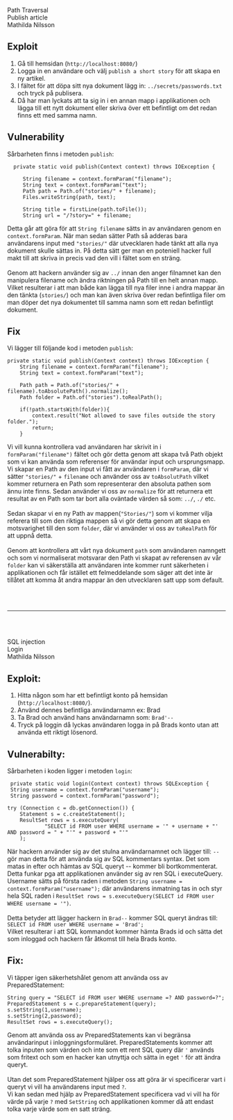 Path Traversal <br>
Publish article <br>
Mathilda Nilsson



## Exploit
1. Gå till hemsidan (`http://localhost:8080/`)
2. Logga in en användare och välj `publish a short story` för att skapa en ny artikel.
3. I fältet för att döpa sitt nya dokument lägg in:  `../secrets/passwords.txt` och
   tryck på publisera.
4. Då har man lyckats att ta sig in i en annan mapp i applikationen och lägga till ett nytt dokument eller skriva över ett befintligt om det redan finns ett med samma namn.



## Vulnerability

Sårbarheten finns i metoden ``publish``:

      private static void publish(Context context) throws IOException {
        
         String filename = context.formParam("filename");
         String text = context.formParam("text");
         Path path = Path.of("stories/" + filename);
         Files.writeString(path, text);

         String title = firstLine(path.toFile());
         String url = "/?story=" + filename;


Detta går att göra för att `String filename` sätts in av användaren genom en `context.formParam`.
När man sedan sätter Path så adderas bara användarens input med `"stories/"` där utvecklaren hade tänkt att alla nya
dokument skulle sättas in. På detta sätt ger man en poteniell hacker full makt till att skriva in precis vad den vill i fältet som
en sträng.<br><br>
Genom att hackern använder sig av `../` innan den anger filnamnet kan den manipulera filename och ändra riktningen på Path till en helt annan mapp.
Vilket resulterar i att man både kan lägga till nya filer inne i andra mappar än den tänkta (`stories/`) och man kan även skriva över redan befintliga filer
om man döper det nya dokumentet till samma namn som ett redan befintligt dokument.



## Fix

Vi lägger till följande kod i metoden `publish`:

    private static void publish(Context context) throws IOException {
        String filename = context.formParam("filename");
        String text = context.formParam("text");

        Path path = Path.of("stories/" + filename).toAbsolutePath().normalize();
        Path folder = Path.of("stories").toRealPath();

        if(!path.startsWith(folder)){
            context.result("Not allowed to save files outside the story folder.");
            return;
        }

Vi vill kunna kontrollera vad användaren har skrivit in i `formParam("filename")` fältet
och gör detta genom att skapa två Path objekt som vi kan använda som referenser för användar input och ursprungsmapp.  <br>
Vi skapar en Path av den input vi fått av användaren i `formParam`, där vi sätter `"stories/"` + `filename` och
använder oss av ``toAbsolutPath`` vilket kommer returnera en Path som representerar den absoluta pathen som
ännu inte finns. Sedan använder vi oss av ``normalize`` för att returnera ett resultat av en Path som tar bort alla oväntade värden så som: `../`, `./` etc. <br>
<br>
Sedan skapar vi en ny Path av mappen(``"Stories/"``) som vi kommer vilja referera till som den riktiga mappen så vi gör detta genom att skapa en motsvarighet till den som ``folder``, där vi använder
vi oss av ``toRealPath`` för att uppnå detta. 
<br><br>
Genom att kontrollera att vårt nya dokument `path` som användaren namngett och som vi normaliserat motsvarar den Path vi skapat av referensen av vår `folder` kan vi säkerställa att
användaren inte kommer runt säkerheten i applikationen och får istället ett felmeddelande som säger
att det inte är tillåtet att komma åt andra mappar än den utvecklaren satt upp som default.


<br><br>

------

<br><br>

SQL injection <br>
Login <br>
Mathilda Nilsson


## Exploit:


1.	Hitta någon som har ett befintligt konto på hemsidan (`http://localhost:8080/`).
2.	Använd dennes befintliga användarnamn ex: Brad
3.	Ta Brad och använd hans användarnamn som: `Brad'--`
4.	Tryck på loggin då lyckas användaren logga in på Brads konto utan att använda ett riktigt lösenord.


## Vulnerabilty:


Sårbarheten i koden ligger i metoden `login`:

     private static void login(Context context) throws SQLException {
     String username = context.formParam("username");
     String password = context.formParam("password");

    try (Connection c = db.getConnection()) {
        Statement s = c.createStatement();
        ResultSet rows = s.executeQuery(
                "SELECT id FROM user WHERE username = '" + username + "' AND password = " + "'" + password + "'"
        );


När hackern använder sig av det stulna användarnamnet och lägger till: `--` gör man detta för att
använda sig av SQL kommentars syntax. Det som matas in efter och hämtas av SQL queryt -- kommer bli bortkommenterat.
<br>
Detta funkar pga att applikationen använder sig av ren SQL i executeQuery.
Username sätts på första raden i metoden `String username = context.formParam("username");` där användarens inmatning tas
in och styr hela SQL raden i `ResultSet rows = s.executeQuery(SELECT id FROM user WHERE username = '")`.
<br><br>
Detta betyder att lägger hackern in `Brad--`  kommer SQL queryt ändras till: <br> `SELECT id FROM user WHERE username = 'Brad';` <br>
Vilket resulterar i att SQL kommandot kommer hämta Brads id och sätta det som inloggad och hackern får åtkomst till hela Brads konto.



## Fix:

Vi täpper igen säkerhetshålet genom att använda oss av PreparedStatement:

    String query = "SELECT id FROM user WHERE username =? AND password=?";
    PreparedStatement s = c.prepareStatement(query);
    s.setString(1,username);
    s.setString(2,password);
    ResultSet rows = s.executeQuery();


Genom att använda oss av PreparedStatements kan vi begränsa användarinput i inloggningsformuläret.
PreparedStatements kommer att tolka inputen som värden och inte som ett rent SQL query där `'` används som fritext och
som en hacker kan utnyttja och sätta in eget `'` för att ändra queryt. <br><br>
Utan det som PreparedStatement hjälper oss att göra är vi specificerar vart i queryt vi vill ha användarens input med ``?``.<br>
Vi kan sedan med hjälp av PreparedStatement specificera vad vi vill ha för värde på varje ``?`` med `SetString` och applikationen kommer då att endast tolka
varje värde som en satt sträng. 
